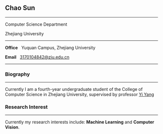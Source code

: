 ## Chao Sun

***

Computer Science Department

Zhejiang University

***

**Office** &nbsp; Yuquan Campus, Zhejiang University

**Email** &nbsp; 3170104842@zju.edu.cn

***

### Biography

***

Currently I am a fourth-year undergraduate student of the College of Computer Science in Zhejiang University, supervised  by professor [Yi Yang](https://person.zju.edu.cn/yiyang)



### Research Interest

***

Currently my research interests include:  **Machine Learning** and **Computer Vision**.


